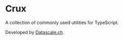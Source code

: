 # Crux

A collection of commonly used utilities for TypeScript.

Developed by [Datascale.ch](https://datascale.ch).
